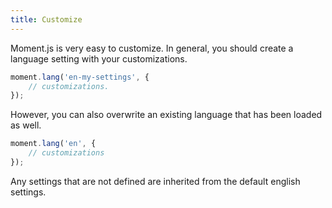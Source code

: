 ```yaml
---
title: Customize
---
```



Moment.js is very easy to customize. In general, you should create a language setting with your customizations.

```javascript
moment.lang('en-my-settings', {
    // customizations.
});
```

However, you can also overwrite an existing language that has been loaded as well.

```javascript
moment.lang('en', {
    // customizations
});
```

Any settings that are not defined are inherited from the default english settings.
